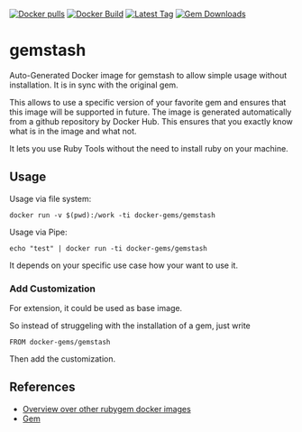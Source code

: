 [![Docker pulls](https://img.shields.io/docker/pulls/rubygem/gemstash.svg)](https://hub.docker.com/r/rubygem/gemstash/)
[![Docker Build](https://img.shields.io/docker/automated/rubygem/gemstash.svg)](https://hub.docker.com/r/rubygem/gemstash/)
[![Latest Tag](https://img.shields.io/github/tag/docker-rubygem/gemstash.svg)](https://hub.docker.com/r/rubygem/gemstash/)
[![Gem Downloads](https://img.shields.io/gem/dt/gemstash.svg)](https://rubygems.org/gems/gemstash/)
# gemstash

Auto-Generated Docker image for gemstash to allow simple usage without installation.
It is in sync with the original gem.

This allows to use a specific version of your favorite gem and ensures that this image will be supported in future.
The image is generated automatically from a github repository by Docker Hub.
This ensures that you exactly know what is in the image and what not.

It lets you use Ruby Tools without the need to install ruby on your machine.

## Usage

Usage via file system:

`docker run -v $(pwd):/work -ti docker-gems/gemstash`

Usage via Pipe:

`echo "test" | docker run -ti docker-gems/gemstash`

It depends on your specific use case how your want to use it.

### Add Customization

For extension, it could be used as base image.

So instead of struggeling with the installation of a gem, just write

`FROM docker-gems/gemstash`

Then add the customization.

## References

 - [Overview over other rubygem docker images](https://github.com/thinkbot/docker-rubygem)
 - [Gem](https://rubygems.org/gems/gemstash/)

